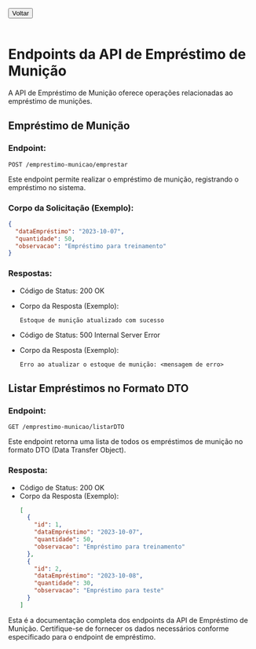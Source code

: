 <a href="../documentacaoAPI.md">
    <button>Voltar</button>
</a>
<br>
<br>

# Endpoints da API de Empréstimo de Munição

A API de Empréstimo de Munição oferece operações relacionadas ao empréstimo de munições.

## Empréstimo de Munição

### Endpoint:
```
POST /emprestimo-municao/emprestar
```

Este endpoint permite realizar o empréstimo de munição, registrando o empréstimo no sistema.

### Corpo da Solicitação (Exemplo):
```json
{
  "dataEmpréstimo": "2023-10-07",
  "quantidade": 50,
  "observacao": "Empréstimo para treinamento"
}
```

### Respostas:

- Código de Status: 200 OK
- Corpo da Resposta (Exemplo):
  ```
  Estoque de munição atualizado com sucesso
  ```

- Código de Status: 500 Internal Server Error
- Corpo da Resposta (Exemplo):
  ```
  Erro ao atualizar o estoque de munição: <mensagem de erro>
  ```

## Listar Empréstimos no Formato DTO

### Endpoint:
```
GET /emprestimo-municao/listarDTO
```

Este endpoint retorna uma lista de todos os empréstimos de munição no formato DTO (Data Transfer Object).

### Resposta:

- Código de Status: 200 OK
- Corpo da Resposta (Exemplo):
  ```json
  [
    {
      "id": 1,
      "dataEmpréstimo": "2023-10-07",
      "quantidade": 50,
      "observacao": "Empréstimo para treinamento"
    },
    {
      "id": 2,
      "dataEmpréstimo": "2023-10-08",
      "quantidade": 30,
      "observacao": "Empréstimo para teste"
    }
  ]
  ```

Esta é a documentação completa dos endpoints da API de Empréstimo de Munição. Certifique-se de fornecer os dados necessários conforme especificado para o endpoint de empréstimo.